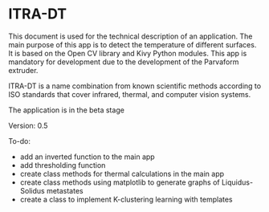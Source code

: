 # ITRA-DT

This document is used for the technical description of an application. The main purpose of this app is to detect the temperature of different surfaces. It is based on the Open CV library and Kivy Python modules. This app is mandatory for development due to the development of the Parvaform extruder.

ITRA-DT is a name combination from known scientific methods according to ISO standards that cover infrared, thermal, and computer vision systems. 

The application is in the beta stage



Version: 0.5

To-do: 
- add an inverted function to the main app
- add thresholding function
- create class methods for thermal calculations in the main app
- create class methods using matplotlib to generate graphs of Liquidus-Solidus metastates
- create a class to implement K-clustering learning with templates

